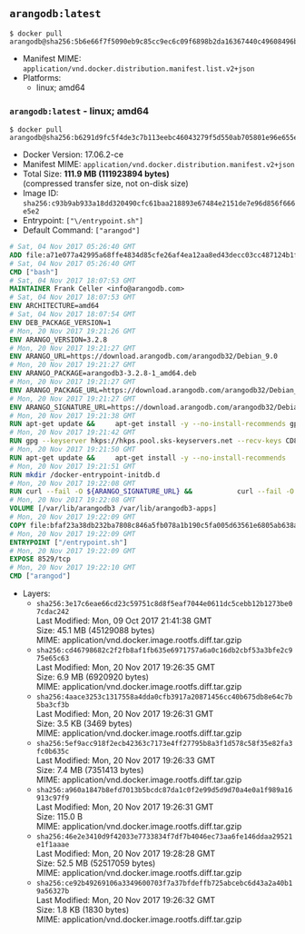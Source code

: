 ## `arangodb:latest`

```console
$ docker pull arangodb@sha256:5b6e66f7f5090eb9c85cc9ec6c09f6898b2da16367440c49608496ba0d1e0cdd
```

-	Manifest MIME: `application/vnd.docker.distribution.manifest.list.v2+json`
-	Platforms:
	-	linux; amd64

### `arangodb:latest` - linux; amd64

```console
$ docker pull arangodb@sha256:b6291d9fc5f4de3c7b113eebc46043279f5d550ab705801e96e655e32ad98145
```

-	Docker Version: 17.06.2-ce
-	Manifest MIME: `application/vnd.docker.distribution.manifest.v2+json`
-	Total Size: **111.9 MB (111923894 bytes)**  
	(compressed transfer size, not on-disk size)
-	Image ID: `sha256:c93b9ab933a18dd320490cfc61baa218893e67484e2151de7e96d856f666e5e2`
-	Entrypoint: `["\/entrypoint.sh"]`
-	Default Command: `["arangod"]`

```dockerfile
# Sat, 04 Nov 2017 05:26:40 GMT
ADD file:a71e077a42995a68ffe4834d85cfe26af4ea12aa8ed43decc03cc487124b1f70 in / 
# Sat, 04 Nov 2017 05:26:40 GMT
CMD ["bash"]
# Sat, 04 Nov 2017 18:07:53 GMT
MAINTAINER Frank Celler <info@arangodb.com>
# Sat, 04 Nov 2017 18:07:53 GMT
ENV ARCHITECTURE=amd64
# Sat, 04 Nov 2017 18:07:54 GMT
ENV DEB_PACKAGE_VERSION=1
# Mon, 20 Nov 2017 19:21:26 GMT
ENV ARANGO_VERSION=3.2.8
# Mon, 20 Nov 2017 19:21:27 GMT
ENV ARANGO_URL=https://download.arangodb.com/arangodb32/Debian_9.0
# Mon, 20 Nov 2017 19:21:27 GMT
ENV ARANGO_PACKAGE=arangodb3-3.2.8-1_amd64.deb
# Mon, 20 Nov 2017 19:21:27 GMT
ENV ARANGO_PACKAGE_URL=https://download.arangodb.com/arangodb32/Debian_9.0/amd64/arangodb3-3.2.8-1_amd64.deb
# Mon, 20 Nov 2017 19:21:27 GMT
ENV ARANGO_SIGNATURE_URL=https://download.arangodb.com/arangodb32/Debian_9.0/amd64/arangodb3-3.2.8-1_amd64.deb.asc
# Mon, 20 Nov 2017 19:21:38 GMT
RUN apt-get update &&     apt-get install -y --no-install-recommends gpg dirmngr     &&     rm -rf /var/lib/apt/lists/*
# Mon, 20 Nov 2017 19:21:42 GMT
RUN gpg --keyserver hkps://hkps.pool.sks-keyservers.net --recv-keys CD8CB0F1E0AD5B52E93F41E7EA93F5E56E751E9B
# Mon, 20 Nov 2017 19:21:50 GMT
RUN apt-get update &&     apt-get install -y --no-install-recommends         libjemalloc1         ca-certificates         pwgen         curl     &&     rm -rf /var/lib/apt/lists/*
# Mon, 20 Nov 2017 19:21:51 GMT
RUN mkdir /docker-entrypoint-initdb.d
# Mon, 20 Nov 2017 19:22:08 GMT
RUN curl --fail -O ${ARANGO_SIGNATURE_URL} &&           curl --fail -O ${ARANGO_PACKAGE_URL} &&             gpg --verify ${ARANGO_PACKAGE}.asc &&     (echo arangodb3 arangodb3/password password test | debconf-set-selections) &&     (echo arangodb3 arangodb3/password_again password test | debconf-set-selections) &&     DEBIAN_FRONTEND="noninteractive" dpkg -i ${ARANGO_PACKAGE} &&     rm -rf /var/lib/arangodb3/* &&     sed -ri         -e 's!127\.0\.0\.1!0.0.0.0!g'         -e 's!^(file\s*=).*!\1 -!'         -e 's!^#\s*uid\s*=.*!uid = arangodb!'         -e 's!^#\s*gid\s*=.*!gid = arangodb!'         /etc/arangodb3/arangod.conf     &&     rm -f ${ARANGO_PACKAGE}*
# Mon, 20 Nov 2017 19:22:08 GMT
VOLUME [/var/lib/arangodb3 /var/lib/arangodb3-apps]
# Mon, 20 Nov 2017 19:22:09 GMT
COPY file:bfaf23a38db232ba7808c846a5fb078a1b190c5fa005d63561e6805ab638afeb in /entrypoint.sh 
# Mon, 20 Nov 2017 19:22:09 GMT
ENTRYPOINT ["/entrypoint.sh"]
# Mon, 20 Nov 2017 19:22:09 GMT
EXPOSE 8529/tcp
# Mon, 20 Nov 2017 19:22:10 GMT
CMD ["arangod"]
```

-	Layers:
	-	`sha256:3e17c6eae66cd23c59751c8d8f5eaf7044e0611dc5cebb12b1273be07cdac242`  
		Last Modified: Mon, 09 Oct 2017 21:41:38 GMT  
		Size: 45.1 MB (45129088 bytes)  
		MIME: application/vnd.docker.image.rootfs.diff.tar.gzip
	-	`sha256:cd46798682c2f2fb8af1fb635e6971757a6a0c16db2cbf53a3bfe2c975e65c63`  
		Last Modified: Mon, 20 Nov 2017 19:26:35 GMT  
		Size: 6.9 MB (6920920 bytes)  
		MIME: application/vnd.docker.image.rootfs.diff.tar.gzip
	-	`sha256:4aace3253c1317558a4dda0cfb3917a20871456cc40b675db8e64c7b5ba3cf3b`  
		Last Modified: Mon, 20 Nov 2017 19:26:31 GMT  
		Size: 3.5 KB (3469 bytes)  
		MIME: application/vnd.docker.image.rootfs.diff.tar.gzip
	-	`sha256:5ef9acc918f2ecb42363c7173e4ff27795b8a3f1d578c58f35e82fa3fc0b635c`  
		Last Modified: Mon, 20 Nov 2017 19:26:33 GMT  
		Size: 7.4 MB (7351413 bytes)  
		MIME: application/vnd.docker.image.rootfs.diff.tar.gzip
	-	`sha256:a960a1847b8efd7013b5bcdc87da1c0f2e99d5d9d70a4e0a1f989a16913c97f9`  
		Last Modified: Mon, 20 Nov 2017 19:26:31 GMT  
		Size: 115.0 B  
		MIME: application/vnd.docker.image.rootfs.diff.tar.gzip
	-	`sha256:46e2e3410d9f42033e7733834f7df7b4046ec73aa6fe146ddaa29521e1f1aaae`  
		Last Modified: Mon, 20 Nov 2017 19:28:28 GMT  
		Size: 52.5 MB (52517059 bytes)  
		MIME: application/vnd.docker.image.rootfs.diff.tar.gzip
	-	`sha256:ce92b49269106a3349600703f7a37bfdeffb725abcebc6d43a2a40b19a56327b`  
		Last Modified: Mon, 20 Nov 2017 19:26:32 GMT  
		Size: 1.8 KB (1830 bytes)  
		MIME: application/vnd.docker.image.rootfs.diff.tar.gzip
